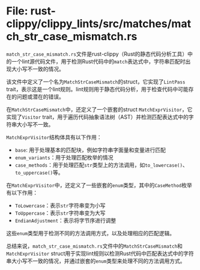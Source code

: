 # File: rust-clippy/clippy_lints/src/matches/match_str_case_mismatch.rs

`match_str_case_mismatch.rs`文件是rust-clippy（Rust的静态代码分析工具）中的一个lint源代码文件，用于检测Rust代码中的`match`表达式中，字符串匹配时出现大小写不一致的情况。

该文件中定义了一个名为`MatchStrCaseMismatch`的struct，它实现了`LintPass` trait，表示这是一个lint规则。lint规则用于静态代码分析，用于检查代码中可能存在的问题或潜在的错误。

在`MatchStrCaseMismatch`中，还定义了一个嵌套的struct `MatchExprVisitor`，它实现了`Visitor` trait，用于遍历代码抽象语法树（AST）并检测匹配表达式中的字符串大小写不一致。

`MatchExprVisitor`结构体具有以下作用：
- `base`: 用于处理基本的匹配块，例如字符串字面量和变量进行匹配
- `enum_variants`：用于处理匹配枚举的情况
- `case_methods`：用于处理匹配`str`类型上的方法调用，如`to_lowercase()`、`to_uppercase()`等。

在`MatchExprVisitor`中，还定义了一些嵌套的`enum`类型，其中的`CaseMethod`枚举有以下作用：
- `ToLowercase`：表示`str`字符串变为小写
- `ToUppercase`：表示`str`字符串变为大写
- `EndianAdjustment`：表示将字节序进行调整

这些`enum`类型用于检测不同的方法调用方式，以及处理相应的匹配逻辑。

总结来说，`match_str_case_mismatch.rs`文件中的`MatchStrCaseMismatch`和`MatchExprVisitor` struct用于实现lint规则以检测Rust代码中匹配表达式中的字符串大小写不一致的情况，并通过嵌套的`enum`类型来处理不同的方法调用方式。

